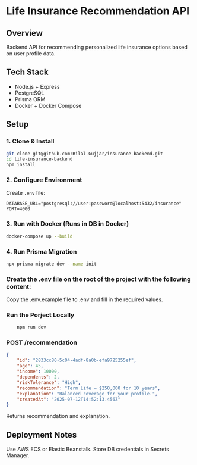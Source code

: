 # Life Insurance Recommendation API

## Overview
Backend API for recommending personalized life insurance options based on user profile data.

## Tech Stack
- Node.js + Express
- PostgreSQL
- Prisma ORM
- Docker + Docker Compose

## Setup

### 1. Clone & Install
```bash
git clone git@github.com:Bilal-Gujjar/insurance-backend.git
cd life-insurance-backend
npm install
```

### 2. Configure Environment
Create `.env` file:
```env
DATABASE_URL="postgresql://user:password@localhost:5432/insurance"
PORT=4000
```

### 3. Run with Docker (Runs in DB in Docker)
```bash
docker-compose up --build
```

### 4. Run Prisma Migration
```bash
npx prisma migrate dev --name init
```

### Create the .env file on the root of the project with the following content:
 Copy the .env.example file to .env and fill in the required values.

### Run the Porject Locally

```bash
    npm run dev
```

### POST /recommendation
```json
{
    "id": "2833cc80-5c04-4adf-8a0b-efa9725255ef",
    "age": 45,
    "income": 10000,
    "dependents": 2,
    "riskTolerance": "High",
    "recommendation": "Term Life – $250,000 for 10 years",
    "explanation": "Balanced coverage for your profile.",
    "createdAt": "2025-07-12T14:52:13.456Z"
}
```
Returns recommendation and explanation.

## Deployment Notes
Use AWS ECS or Elastic Beanstalk. Store DB credentials in Secrets Manager.
